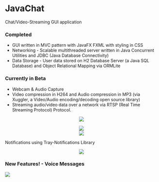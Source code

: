 # JavaChat

Chat/Video-Streaming GUI application

<h3> Completed </h3>
<ul>
  <li> GUI written in MVC pattern with JavaFX FXML with styling in CSS </li> 
  <li> Networking - Scalable multithreaded server written in Java Concurrent Utilities and JDBC (Java  Database Connectivity) </li> 
  <li> Data Storage - User data stored on H2 Database Server (a Java SQL Database) and Object Relational Mapping via ORMLite </li> 
 </ul>

<h3> Currently in Beta </h3>
<ul>
  <li> Webcam & Audio Capture </li> 
  <li> Video compression in H264 and Audio compression in MP3 (via Xuggler, a Video/Audio encoding/decoding open source library) </li> 
  <li> Streaming audio/video data over a network via RTSP (Real Time Streaming Protocol) Protocol. </li> 
 </ul>


<p align="center">
<img src="https://github.com/Charana123/JavaChat/tree/master/screenshots/Animation.gif?raw=true"/>
</p>
<p align="center">
<img src="https://github.com/Charana123/JavaChat/tree/master/screenshots/Animation3.gif?raw=true"/>
</br>
<img src="http://i.imgur.com/2UvHIJb.png"/>
</p>
Notifications using Tray-Notifications Library
<p align="center">
<img src="http://i.imgur.com/Ckww6DW.png"/>
</p>

<h3> New Features! - Voice Messages </h3>
<img src="https://github.com/DomHeal/JavaFX-Chat/blob/master/screenshots/voicemessage.png?raw=true"/>
